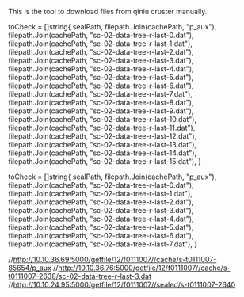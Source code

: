 This is the tool to download files from qiniu cruster manually.

toCheck = []string{
    sealPath,
    filepath.Join(cachePath, "p_aux"),
    filepath.Join(cachePath, "sc-02-data-tree-r-last-0.dat"),
    filepath.Join(cachePath, "sc-02-data-tree-r-last-1.dat"),
    filepath.Join(cachePath, "sc-02-data-tree-r-last-2.dat"),
    filepath.Join(cachePath, "sc-02-data-tree-r-last-3.dat"),
    filepath.Join(cachePath, "sc-02-data-tree-r-last-4.dat"),
    filepath.Join(cachePath, "sc-02-data-tree-r-last-5.dat"),
    filepath.Join(cachePath, "sc-02-data-tree-r-last-6.dat"),
    filepath.Join(cachePath, "sc-02-data-tree-r-last-7.dat"),
    filepath.Join(cachePath, "sc-02-data-tree-r-last-8.dat"),
    filepath.Join(cachePath, "sc-02-data-tree-r-last-9.dat"),
    filepath.Join(cachePath, "sc-02-data-tree-r-last-10.dat"),
    filepath.Join(cachePath, "sc-02-data-tree-r-last-11.dat"),
    filepath.Join(cachePath, "sc-02-data-tree-r-last-12.dat"),
    filepath.Join(cachePath, "sc-02-data-tree-r-last-13.dat"),
    filepath.Join(cachePath, "sc-02-data-tree-r-last-14.dat"),
    filepath.Join(cachePath, "sc-02-data-tree-r-last-15.dat"),
}

toCheck = []string{
    sealPath,
    filepath.Join(cachePath, "p_aux"),
    filepath.Join(cachePath, "sc-02-data-tree-r-last-0.dat"),
    filepath.Join(cachePath, "sc-02-data-tree-r-last-1.dat"),
    filepath.Join(cachePath, "sc-02-data-tree-r-last-2.dat"),
    filepath.Join(cachePath, "sc-02-data-tree-r-last-3.dat"),
    filepath.Join(cachePath, "sc-02-data-tree-r-last-4.dat"),
    filepath.Join(cachePath, "sc-02-data-tree-r-last-5.dat"),
    filepath.Join(cachePath, "sc-02-data-tree-r-last-6.dat"),
    filepath.Join(cachePath, "sc-02-data-tree-r-last-7.dat"),
}

//http://10.10.36.69:5000/getfile/12/f0111007//cache/s-t0111007-85654/p_aux
//http://10.10.36.76:5000/getfile/12/f0111007//cache/s-t0111007-2638/sc-02-data-tree-r-last-3.dat
//http://10.10.24.95:5000/getfile/12/f0111007//sealed/s-t0111007-2640